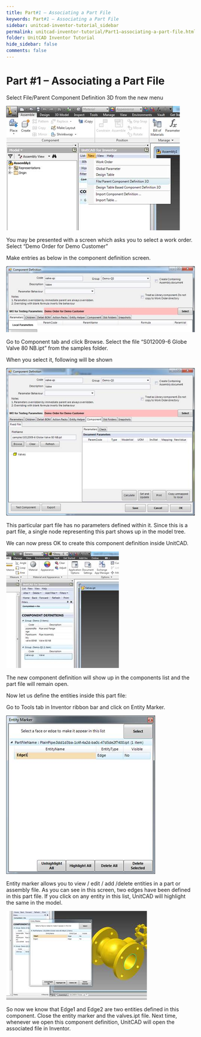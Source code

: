 ```yaml
---
title: Part#1 – Associating a Part File
keywords: Part#1 – Associating a Part File
sidebar: unitcad-inventor-tutorial_sidebar
permalink: unitcad-inventor-tutorial/Part1–associating-a-part-file.html
folder: UnitCAD Inventor Tutorial
hide_sidebar: false
comments: false
---
```


# Part #1 – Associating a Part File

Select File/Parent Component Definition 3D from the new menu

![](/images/assemble.jpg)

You may be presented with a screen which asks you to select a work order. Select “Demo Order for Demo Customer”

Make entries as below in the component definition screen.

![](/images/demo-order-for-demo-customer.jpg)

Go to Component tab and click Browse.  Select the file “S012009-6 Globe Valve 80 NB.ipt” from the samples folder.

When you select it, following will be shown

![](/images/globe-valve.jpg)

This particular part file has no parameters defined within it. Since this is a part file, a single node representing this part shows up in the model tree.

We can now press OK to create this component definition inside UnitCAD.

![](/images/show-model-tree.jpg)

The new component definition will show up in the components list and the part file will remain open.

Now let us define the entities inside this part file:

Go to Tools tab in Inventor ribbon bar and click on Entity Marker.

![](/images/entity-marker.jpg)

Entity marker allows you to view / edit / add /delete entities in a part or assembly file. As you can see in this screen, two edges have been defined in this part file. If you click on any entity in this list, UnitCAD will highlight the same in the model.

![](/images/view-assemble-file.jpg)

So now we know that Edge1 and Edge2 are two entities defined in this component. Close the entity marker and the valves.ipt file. Next time, whenever we open this component definition, UnitCAD will open the associated file in Inventor.
